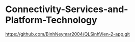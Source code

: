 # Connectivity-Services-and-Platform-Technology

https://github.com/BinhNeymar2004/QLSinhVien-2-app.git
